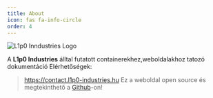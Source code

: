 ```yaml
---
title: About
icon: fas fa-info-circle
order: 4
---
```


![L1p0 Inndustries Logo](https://i.imgur.com/JeX5nMc.png)

A **L1p0 Industries** álltal futatott containerekhez,weboldalakhoz tatozó dokumentáció
Elérhetőségek:
> https://contact.l1p0-industries.hu
Ez a weboldal open source és megtekinthető a [Github](https://github.com/L1p0-M/L1p0-M.github.io)-on!
